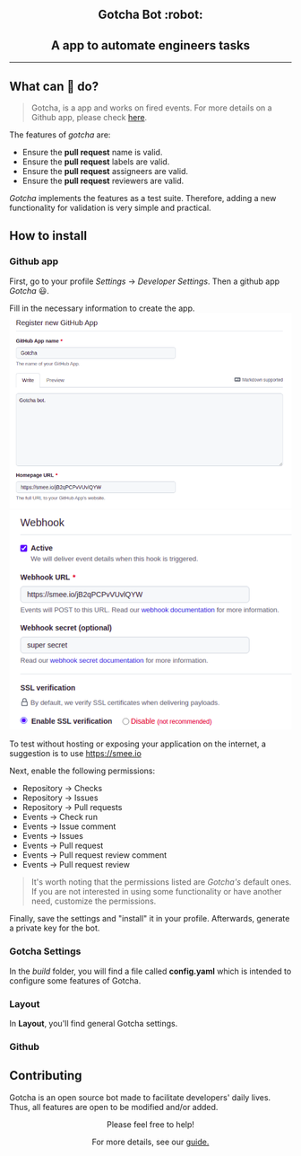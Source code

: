 <h2 align="center"> Gotcha Bot :robot: </h2>
<h2 align="center">A app to automate engineers tasks</h2>

---
## What can :robot: do?

> Gotcha, is a app and works on fired events. For more details on a Github app, please check [here](https://docs.github.com/en/developers/apps/getting-started-with-apps/about-apps).

The features of *gotcha* are:

- Ensure the **pull request** name is valid.
- Ensure the **pull request** labels are valid.
- Ensure the **pull request** assigneers are valid.
- Ensure the **pull request** reviewers are valid.


*Gotcha* implements the features as a test suite. Therefore, adding a new functionality for validation is very simple and practical.

## How to install

### Github app
First, go to your profile *Settings* &#8594; *Developer Settings*. Then a github app *Gotcha* :smiley:.

Fill in the necessary information to create the app.
![install-1](docs/imgs/install-1.png)
![install-2](docs/imgs/install-2.png)

To test without hosting or exposing your application on the internet, a suggestion is to use https://smee.io

Next, enable the following permissions:

- Repository &#8594; Checks
- Repository &#8594; Issues
- Repository &#8594; Pull requests
- Events &#8594; Check run
- Events &#8594; Issue comment
- Events &#8594; Issues
- Events &#8594; Pull request
- Events &#8594; Pull request review comment
- Events &#8594; Pull request review

> It's worth noting that the permissions listed are *Gotcha's* default ones. If you are not interested in using some functionality or have another need, customize the permissions.

Finally, save the settings and "install" it in your profile.
Afterwards, generate a private key for the bot.

### Gotcha Settings

In the *build* folder, you will find a file called **config.yaml** which is intended to configure some features of Gotcha.

### Layout

In **Layout**, you'll find general Gotcha settings.

### Github

## Contributing
Gotcha is an open source bot made to facilitate developers' daily lives. Thus, all features are open to be modified and/or added.
<p align="center"> Please feel free to help!  </p>

<p align="center"> For more details, see our <a href="CONTRIBUTING.md"> guide.</p> 
